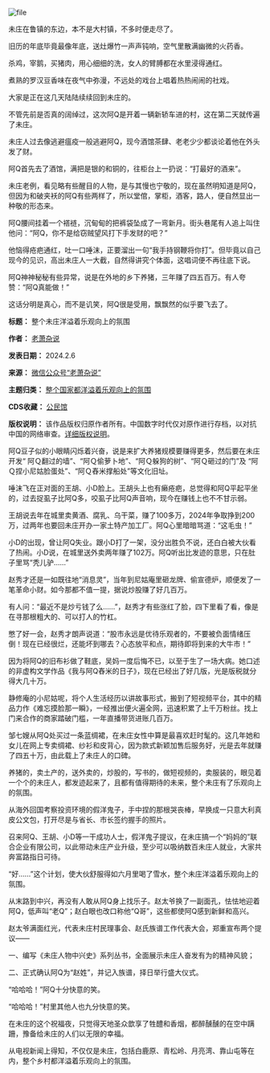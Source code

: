 ![file](https://chinadigitaltimes.net/chinese/files/2024/02/image-1707150062736.png)


未庄在鲁镇的东边，本不是大村镇，不多时便走尽了。


旧历的年底毕竟最像年底，送灶爆竹一声声钝响，空气里散满幽微的火药香。


杀鸡，宰鹅，买猪肉，用心细细的洗，女人的臂膊都在水里浸得通红。


煮熟的罗汉豆香味在夜气中弥漫，不远处的戏台上唱着热热闹闹的社戏。


大家是正在这几天陆陆续续回到未庄的。


不管先前是否真的阔绰过，这次阿Q是开着一辆新轿车进的村，这在第二天就传遍了未庄。


未庄人过去像逃避瘟疫一般逃避阿Q，现今酒馆茶肆、老老少少都谈论着他在外头发了财。


阿Q首先去了酒馆，满把是银的和铜的，往柜台上一扔说：“打最好的酒来”。


未庄老例，看见略有些醒目的人物，是与其慢也宁敬的，现在虽然明知道是阿Q，但因为和破夹袄的阿Q有些两样了，所以堂倌，掌柜，酒客，路人，便自然显出一种敬的形态来。


阿Q腰间挂着一个褡裢，沉甸甸的把裤袋坠成了一弯新月。街头巷尾有人追上叫住他问：“阿Q，你不是给窃贼望风打下手发财的吧？”


他恼得疮疤通红，吐一口唾沫，正要溜出一句“我手持钢鞭将你打”。但毕竟以自己现今的见识，高出未庄人一大截，自然得讲究个体面，这唱词便不再往底下说。


阿Q神神秘秘有些异常，说是在外地的乡下养猪，三年赚了四五百万。有人夸赞：“阿Q真能做！”


这话分明是真心，而不是讥笑，阿Q很是受用，飘飘然的似乎要飞去了。




**标题：** 整个未庄洋溢着乐观向上的氛围  

**作者：** [老萧杂说](https://chinadigitaltimes.net/space/老萧杂说)  

**发表日期：** 2024.2.6  

**来源：** [微信公众号“老萧杂说”](https://web.archive.org/web/https://mp.weixin.qq.com/s/OGa3Ucin3Af-Lbw1p9X_gg)  

**主题归类：** [整个国家都洋溢着乐观向上的氛围](https://chinadigitaltimes.net/space/整个国家都洋溢着乐观向上的氛围)  

**CDS收藏：** [公民馆](https://chinadigitaltimes.net/space/%E5%85%AC%E6%B0%91%E9%A6%86)  

**版权说明：** 该作品版权归原作者所有。中国数字时代仅对原作进行存档，以对抗中国的网络审查。[详细版权说明](https://chinadigitaltimes.net/chinese/copyright)。


阿Q豆子似的小眼睛闪烁着兴奋，说是来扩大养猪规模要赚得更多，然后要在未庄开发“ 阿Ｑ翻过的墙”、“阿Ｑ偷萝卜地”、“阿Ｑ躲狗的树”、“阿Ｑ砸过的门”及 “阿Ｑ捏小尼姑脸蛋处”、“阿Ｑ舂米撑船处”等文化旧址。 


唾沫飞在正对面的王胡、小D脸上。王胡头上也有癞疮疤，总觉得和阿Q平起平坐的，过去捉虱子比阿Q多，咬虱子比阿Q声音响，现今在赚钱上也不不甘示弱。


王胡说去年在城里卖黄酒、腐乳、乌干菜，赚了100多万，2024年争取挣到200万，过两年也要回未庄开办一家土特产加工厂。阿Q心里暗暗骂道：“这毛虫！”


小D的出现，曾让阿Q失业。跟小D打了一架，没分出胜负不说，还白白被大伙看了热闹。小D说，在城里送外卖两年赚了102万。阿Q听出比发迹的意思，只在肚子里骂“秃儿驴……”


赵秀才还是一如既往地“消息灵”，当年到尼姑庵里砸龙牌、偷宣德炉，顺便发了一笔革命小财。如今那都不值一提，据说炒股赚了好几百万。


有人问：“最近不是炒亏钱了么……”，赵秀才有些涨红了脸，四下里看了看，像是在寻那根粗大的、可以打人的竹杠。


憋了好一会，赵秀才朗声说道：“股市永远是优待乐观者的，不要被负面情绪压倒！现在已经很烂，还能坏到哪去？心态放平和点，期待即将到来的大牛市！”


因为将阿Q的旧布衫做了鞋底，吴妈一度后悔不已，以至于生了一场大病。她口述的非虚构文学作品《我与阿Q舂米的日子》，现在已经出了好几版，光是版税就分得大几十万。


静修庵的小尼姑呢，将个人生活经历以讲故事形式，搬到了短视频平台，其中的精品力作《难忘摸脸那一瞬》，一经推出便火遍全网，迅速积累了上千万粉丝。找上门来合作的商家踏破门槛，一年直播带货进账几百万。


邹七嫂从阿Q处买过一条蓝绸裙，在未庄女性中算是最喜欢赶时髦的。这几年她和女儿在网上专卖绸裙、纱衫和皮背心，因为款式新颖加售后服务好，光是去年就赚了四五十万，由此载上了未庄人的口碑。


养猪的，卖土产的，送外卖的，炒股的，写书的，做短视频的，卖服装的，眼见着一个个的未庄人，都发迹起来了，且都有值得期待的未来，整个未庄有了乐观向上的氛围。


从海外回国考察投资环境的假洋鬼子，手中捏的那根哭丧棒，早换成一只意大利真皮公文包，打开尽是与省长、市长签约握手的照片。


召来阿Q、王胡、小D等一干成功人士，假洋鬼子提议，在未庄搞一个“妈妈的”联合企业有限公司，以此带动未庄产业升级，至少可以吸纳数百未庄人就业，大家共奔富路指日可待。


“好……”这个计划，使大伙舒服得如六月里喝了雪水，整个未庄洋溢着乐观向上的氛围。


从末路到中兴，再没有人敢从阿Q身上找乐子。赵太爷换了一副面孔，怯怯地迎着阿Q，低声叫“老Q”；赵白眼也改口称他“Q哥”，这些都使阿Q感到新鲜和高兴。


赵太爷满面红光，代表未庄村民理事会、赵氏族谱工作代表大会，郑重宣布两个提议——


一、编写《未庄人物中兴史》系列丛书，全面展示未庄人奋发有为的精神风貌；


二、正式确认阿Q为“赵姓”，并记入族谱，择日举行盛大仪式。


“哈哈哈！”阿Q十分快意的笑。 


“哈哈哈！”村里其他人也九分快意的笑。


在未庄的这个祝福夜，只觉得天地圣众歆享了牲醴和香烟，都醉醺醺的在空中蹒跚，豫备给未庄的人们以无限的幸福。


从电视新闻上得知，不仅仅是未庄，包括白鹿原、青松岭、月亮湾、靠山屯等在内，整个乡村都洋溢着乐观向上的氛围。

